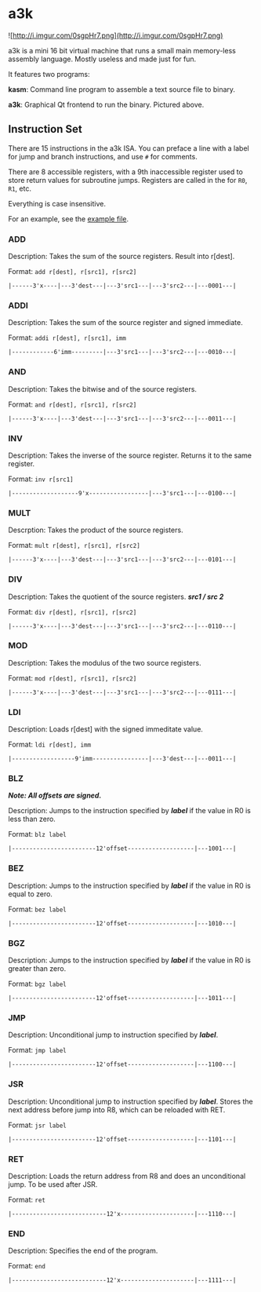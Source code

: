 # a3k

![http://i.imgur.com/0sgpHr7.png](http://i.imgur.com/0sgpHr7.png)

a3k is a mini 16 bit virtual machine that runs a small main memory-less assembly
language. Mostly useless and made just for fun. 

It features two programs:

**kasm**: Command line program to assemble a text source file to binary.

**a3k**: Graphical Qt frontend to run the binary. Pictured above.

## Instruction Set

There are 15 instructions in the a3k ISA. You can preface a line with a label
for jump and branch instructions, and use `#` for comments.

There are 8 accessible registers, with a 9th inaccessible register used to store
return values for subroutine jumps. Registers are called in the for `R0`, `R1`,
etc.

Everything is case insensitive.

For an example, see the [example file](example/fizzbuzz.asm).

### ADD

Description: Takes the sum of the source registers. Result into r[dest].

Format: `add r[dest], r[src1], r[src2]`

```
|------3'x----|---3'dest---|---3'src1---|---3'src2---|---0001---|
```

### ADDI

Description: Takes the sum of the source register and signed immediate.

Format: `addi r[dest], r[src1], imm`

```
|------------6'imm---------|---3'src1---|---3'src2---|---0010---|
```

### AND

Description: Takes the bitwise and of the source registers.

Format: `and r[dest], r[src1], r[src2]`

```
|------3'x----|---3'dest---|---3'src1---|---3'src2---|---0011---|
```

### INV

Description: Takes the inverse of the source register. Returns it to the
same register.

Format:	`inv r[src1]`

```
|-------------------9'x-----------------|---3'src1---|---0100---|
```

### MULT

Descrption: Takes the product of the source registers.

Format: `mult r[dest], r[src1], r[src2]`

```
|------3'x----|---3'dest---|---3'src1---|---3'src2---|---0101---|
```

### DIV

Description: Takes the quotient of the source registers. ***src1 / src 2***

Format: `div r[dest], r[src1], r[src2]`

```
|------3'x----|---3'dest---|---3'src1---|---3'src2---|---0110---|
```

### MOD

Description: Takes the modulus of the two source registers.

Format: `mod r[dest], r[src1], r[src2]`

```
|------3'x----|---3'dest---|---3'src1---|---3'src2---|---0111---|
```

### LDI

Description: Loads r[dest] with the signed immeditate value.

Format: `ldi r[dest], imm`

```
|------------------9'imm----------------|---3'dest---|---0011---|
```

### BLZ

***Note: All offsets are signed.***

Description: Jumps to the instruction specified by ***label*** if the value
in R0 is less than zero.

Format: `blz label`

```
|------------------------12'offset-------------------|---1001---|
```

### BEZ

Description: Jumps to the instruction specified by ***label*** if the value
in R0 is equal to zero.

Format: `bez label`

```
|------------------------12'offset-------------------|---1010---|
```

### BGZ

Description: Jumps to the instruction specified by ***label*** if the value
in R0 is greater than zero.

Format: `bgz label`

```
|------------------------12'offset-------------------|---1011---|
```

### JMP

Description: Unconditional jump to instruction specified by ***label***.

Format: `jmp label`

```
|------------------------12'offset-------------------|---1100---|
```

### JSR

Description: Unconditional jump to instruction specified by ***label***.
Stores the next address before jump into R8, which can be reloaded with RET.

Format: `jsr label`

```
|------------------------12'offset-------------------|---1101---|
```

### RET

Description: Loads the return address from R8 and does an unconditional jump.
To be used after JSR.

Format: `ret`

```
|---------------------------12'x---------------------|---1110---|
```

### END

Description: Specifies the end of the program.

Format: `end`

```
|---------------------------12'x---------------------|---1111---|
```
